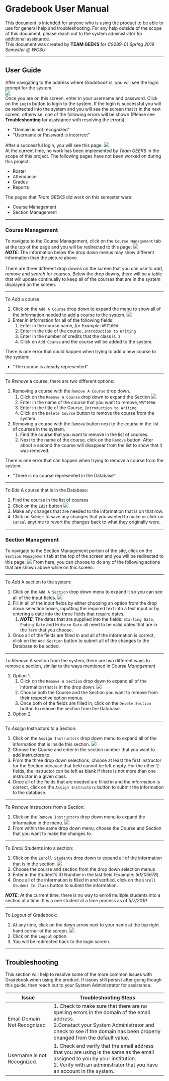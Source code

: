 <!--
General Note: All of the images that will be contained in this document will have relative links to the folder UserManualImages which will have the most updated versions of the images needed for this manual. This will also make it work so that when the document is uploaded on GitHub that all of the links will work when viewing the markdown online and when the document is published that all of the images will work as intended.
-->
# Gradebook User Manual  
This document is intended for anyone who is using the product to be able to use for general help and troubleshooting. For any help outside of the scope of this document, please reach out to the system administrator for additional assistance.  
This document was created by **TEAM GEEKS** for *CS289-01 Spring 2019 Semester @ WCSU*  
***
## User Guide  
After navigating to the address where *Gradebook* is, you will see the login prompt for the system.  
![](UserManualImages/GradebookLogin.png)  
Once you are on this screen, enter in your username and password. Click on the `Login` button to login to the system. If the login is successful you will be redirected into the system and you will see the screen that is in the next screen, otherwise, one of the following errors will be shown (Please see **Troubleshooting** for assistance with resolving the errors):
- "Domain is not recognized"
- "Username or Password is incorrect"  

After a successful login, you will see this page:
![](UserManualImages/GradebookAfterLogin.png)  
At the current time, no work has been implemented by *Team GEEKS* in the scope of this project. The following pages have not been worked on during this project:  
- Roster
- Attendance
- Grades
- Reports  

The pages that *Team GEEKS* did work on this semester were:
- Course Management
- Section Management  
***
### Course Management
To navigate to the Course Management, click on the `Course Management` tab at the top of the page and you will be redirected to this page:
![](UserManualImages/CourseManagement.png)  
***NOTE***: The information below the drop down menus may show different information than the picture above.  
<br>
There are three different drop downs on the screen that you can use to *add*, *remove* and *search* for courses. Below the drop downs, there will be a table that will update continually to keep all of the courses that are in the system displayed on the screen.
***
To *Add* a course:
1. Click on the `Add A Course` drop down to expand the menu to show all of the information needed to add a course to the system.
![](UserManualImages/AddCourse.png)
2. Enter in information for all of the following fields:
    1. Enter in the course name, *for Example*: `WRT100W`
    2. Enter in the title of the course, `Introduction to Writing`
    3. Enter in the number of credits that the class is, `3`
    4. Click on `Add Course` and the course will be added to the system.  

There is one error that could happen when trying to add a new course to the system:
- "The course is already represented"
***
To *Remove* a course, there are two different options:
1. Removing a course with the `Remove A Course` drop down.
    1. Click on the `Remove A Course` drop down to expand the Section
    ![](UserManualImages/RemoveCourseOption1.png)
    2. Enter in the name of the course that you want to remove, `WRT100W`
    3. Enter in the title of the Course, `Introduction to Writing`
    4. Click on the `Delete Course` button to remove the course from the system.
2. Removing a course with the `Remove` button next to the course in the list of courses in the system.
    1. Find the course that you want to remove in the list of courses.
    2. Next to the name of the course, click on the `Remove` button. After about a second the course will disappear from the list to show that it was removed.  

There is one error that can happen when trying to remove a course from the system:
- "There is no course represented in the Database"  
***
To *Edit* A course that is in the Database:
1. Find the course in the list of courses
2. Click on the `Edit` button
![](UserManualImages/EditCourse.png)
3. Make any changes that are needed to the information that is on that row.
4. Click on `Submit` to save any changes that you wanted to make or click on `Cancel` anytime to revert the changes back to what they originally were.  
***
### Section Management  
To navigate to the Section Management portion of the site, click on the `Section Management` tab at the top of the screen and you will be redirected to this page:
![](UserManualImages/SectionManagement.png)
From here, you can choose to do any of the following actions that are shown above while on this screen.  
***
To *Add* A section to the system:
1. Click on the `Add A Section` drop down menu to expand it so you can see all of the input fields.
![](UserManualImages/AddSection.png)
2. Fill in all of the input fields by either choosing an option from the drop down selection boxes, inputting the required text into a text input or by entering a date into the three fields that require dates.
    1. ***NOTE***: The dates that are supplied into the fields: `Starting Date`, `Ending Date` and `Midterm Date` all need to be valid dates that are in the `Term` that you choose.
3. Once all of the fields are filled in and all of the information is correct, click on the `Add Section` button to submit all of the changes to the Database to be added.  
<!--Information about errors needs to be added here-->
***
To *Remove* A section from the system, there are two different ways to remove a section, similar to the ways mentioned in *Course Management*
1. Option 1
    1. Click on the `Remove A Section` drop down to expand all of the information that is in the drop down.
    ![](UserManualImages/RemoveSection.png)
    2. Choose both the Course and the Section you want to remove from their respective option menus.
    3. Once both of the fields are filled in, click on the `Delete Section` button to remove the section from the Database.
2. Option 2
<!--This option needs to be added once the dynamically populated table is created for Sections. Also, error messages need to be added for both options once they are known.-->
***
To *Assign* Instructors to a Section:
1. Click on the `Assign Instructors` drop down menu to expand all of the information that is inside this section.
![](UserManualImages/AssignInstructors.png)
2. Choose the Course and enter in the section number that you want to add instructors to.
3. From the three drop down selections, choose at least the first instructor for the Section because that field cannot be left empty. For the other 2 fields, the instructor can be left as blank if there is not more than one instructor in a given class.
4. Once all of the fields that are needed are filled in and the information is correct, click on the `Assign Instructors` button to submit the information to the database.
***
To *Remove* Instructors from a Section:
1. Click on the `Remove Instructors` drop down menu to expand the information in the menu.
![](UserManualImages/RemoveInstructors.png)
2. From within the same drop down menu, choose the Course and Section that you want to make the changes to.
<!--This needs to be added once the table is created. Also error information needs to be added to create troubleshooting guide. NOTE: A new Screenshot should be taken once the table is created here.-->
***
To *Enroll* Students into a section:
1. Click on the `Enroll Students` drop down to expand all of the information that is in the section.
![](UserManualImages/EnrollStudent.png)
2. Choose the course and section from the drop down selection menus
3. Enter in the Student's ID Number in the last field (Example: *50205678*)
4. Once all of the information is filled in and verified, click on the `Enroll Student In Class` button to submit the information.  

***NOTE***: At the current time, there is no way to enroll multiple students into a section at a time. It is a one student at a time process as of *5/7/2019*  
<!--Error information and other supporting materials will be added when they are available.-->
***
To *Logout* of Gradebook:
1. At any time, click on the down arrow next to your name at the top right hand corner of the screen.
![](UserManualImages/Logout.png)
2. Click on the `Logout` option.
3. You will be redirected back to the login screen.
***
<!--More content will be added once it is added to the program. It will be added here.-->
## Troubleshooting
<!--This section is not written yet. This section will contain all of the troubleshooting information that End Users would need to know to be able to handle some of the issues that could happen when working on Gradebook.-->
This section will help to resolve some of the more common issues with Gradebook when using the product. If issues still persist after going though this guide, then reach out to your System Administrator for assistance.  

|           **Issue**         |             **Troubleshooting Steps**         |
|-----------------------------|-----------------------------------------------|
| Email Domain Not Recognized | 1. Check to make sure that there are no spelling errors in the domain of the email address. <br> 2.Conatact your System Administrator and check to see if the domain has been properly changed from the default value. |
| Username is not Recognized. | 1. Check and verify that the email address that you are using is the same as the email assigned to you by your institution. <br> 2. Verify with an administrator that you have an account in the system.
